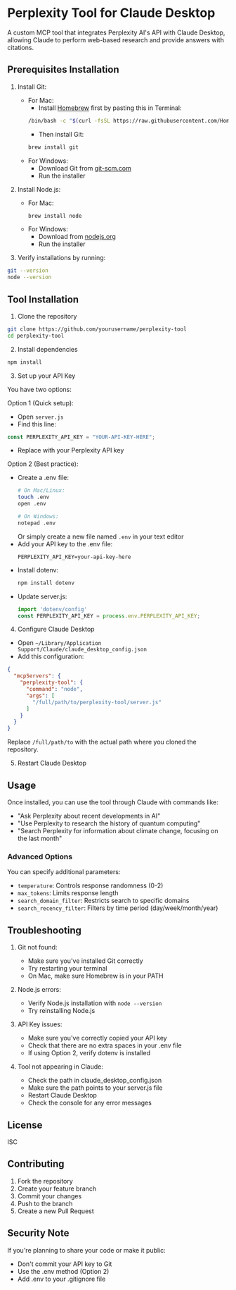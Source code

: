 # Perplexity Tool for Claude Desktop

A custom MCP tool that integrates Perplexity AI's API with Claude Desktop, allowing Claude to perform web-based research and provide answers with citations.

## Prerequisites Installation

1. Install Git:
   - For Mac: 
     - Install [Homebrew](https://brew.sh/) first by pasting this in Terminal:
     ```bash
     /bin/bash -c "$(curl -fsSL https://raw.githubusercontent.com/Homebrew/install/HEAD/install.sh)"
     ```
     - Then install Git:
     ```bash
     brew install git
     ```
   - For Windows:
     - Download Git from [git-scm.com](https://git-scm.com/download/windows)
     - Run the installer

2. Install Node.js:
   - For Mac: 
     ```bash
     brew install node
     ```
   - For Windows:
     - Download from [nodejs.org](https://nodejs.org/)
     - Run the installer

3. Verify installations by running:
```bash
git --version
node --version
```

## Tool Installation

1. Clone the repository
```bash
git clone https://github.com/yourusername/perplexity-tool
cd perplexity-tool
```

2. Install dependencies
```bash
npm install
```

3. Set up your API Key

You have two options:

Option 1 (Quick setup):
- Open `server.js`
- Find this line:
```javascript
const PERPLEXITY_API_KEY = "YOUR-API-KEY-HERE";
```
- Replace with your Perplexity API key

Option 2 (Best practice):
- Create a .env file:
  ```bash
  # On Mac/Linux:
  touch .env
  open .env
  
  # On Windows:
  notepad .env
  ```
  Or simply create a new file named `.env` in your text editor
- Add your API key to the .env file:
  ```
  PERPLEXITY_API_KEY=your-api-key-here
  ```
- Install dotenv:
  ```bash
  npm install dotenv
  ```
- Update server.js:
  ```javascript
  import 'dotenv/config'
  const PERPLEXITY_API_KEY = process.env.PERPLEXITY_API_KEY;
  ```

4. Configure Claude Desktop
- Open `~/Library/Application Support/Claude/claude_desktop_config.json`
- Add this configuration:
```json
{
  "mcpServers": {
    "perplexity-tool": {
      "command": "node",
      "args": [
        "/full/path/to/perplexity-tool/server.js"
      ]
    }
  }
}
```
Replace `/full/path/to` with the actual path where you cloned the repository.

5. Restart Claude Desktop

## Usage

Once installed, you can use the tool through Claude with commands like:

- "Ask Perplexity about recent developments in AI"
- "Use Perplexity to research the history of quantum computing"
- "Search Perplexity for information about climate change, focusing on the last month"

### Advanced Options

You can specify additional parameters:
- `temperature`: Controls response randomness (0-2)
- `max_tokens`: Limits response length
- `search_domain_filter`: Restricts search to specific domains
- `search_recency_filter`: Filters by time period (day/week/month/year)

## Troubleshooting

1. Git not found:
   - Make sure you've installed Git correctly
   - Try restarting your terminal
   - On Mac, make sure Homebrew is in your PATH

2. Node.js errors:
   - Verify Node.js installation with `node --version`
   - Try reinstalling Node.js

3. API Key issues:
   - Make sure you've correctly copied your API key
   - Check that there are no extra spaces in your .env file
   - If using Option 2, verify dotenv is installed

4. Tool not appearing in Claude:
   - Check the path in claude_desktop_config.json
   - Make sure the path points to your server.js file
   - Restart Claude Desktop
   - Check the console for any error messages

## License

ISC

## Contributing

1. Fork the repository
2. Create your feature branch
3. Commit your changes
4. Push to the branch
5. Create a new Pull Request

## Security Note

If you're planning to share your code or make it public:
- Don't commit your API key to Git
- Use the .env method (Option 2)
- Add .env to your .gitignore file